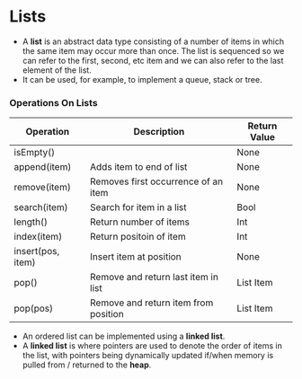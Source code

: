 # Lists
- A **list** is an abstract data type consisting of a number of items in which the same item may occur more than once. The list is sequenced so we can refer to the first, second, etc item and we can also refer to the last element of the list. 
- It can be used, for example, to implement a queue, stack or tree.

### Operations On Lists

| Operation         | Description                          | Return Value |
| ----------------- | ------------------------------------ | ------------ |
| isEmpty()         |                                      | None         |
| append(item)      | Adds item to end of list             | None         |
| remove(item)      | Removes first occurrence of an item  | None         |
| search(item)      | Search for item in a list            | Bool         |
| length()          | Return number of items               | Int          |
| index(item)       | Return positoin of item              | Int          |
| insert(pos, item) | Insert item at position              | None         |
| pop()             | Remove and return last item in list  | List Item    |
| pop(pos)          | Remove and return item from position | List Item    | 

- An ordered list can be implemented using a **linked list**.
- A **linked list** is where pointers are used to denote the order of items in the list, with pointers being dynamically updated if/when memory is pulled from / returned to the **heap**.
